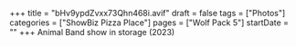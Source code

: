 +++
title = "bHv9ypdZvxx73Qhn468i.avif"
draft = false
tags = ["Photos"]
categories = ["ShowBiz Pizza Place"]
pages = ["Wolf Pack 5"]
startDate = ""
+++
Animal Band show in storage (2023)

